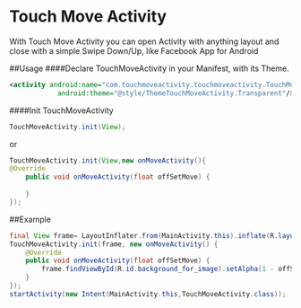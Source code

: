 # Touch Move Activity

With Touch Move Activity you can open Activity with anything layout and close with a simple Swipe Down/Up,
like Facebook App for Android

##Usage
####Declare TouchMoveActivity in your Manifest, with its Theme.
```xml
<activity android:name="com.touchmoveactivity.touchmoveactivity.TouchMoveActivity"
            android:theme="@style/ThemeTouchMoveActivity.Transparent"/> //IMPORTANT!!!!
```
####Init TouchMoveActivity
```java
TouchMoveActivity.init(View);
```
or
```java
TouchMoveActivity.init(View,new onMoveActivity(){
@Override
    public void onMoveActivity(float offSetMove) {
        
    }
});
```


##Example
```java
final View frame= LayoutInflater.from(MainActivity.this).inflate(R.layout.touch_move_image,null);
TouchMoveActivity.init(frame, new onMoveActivity() {
    @Override
    public void onMoveActivity(float offSetMove) {
        frame.findViewById(R.id.background_for_image).setAlpha(1 - offSetMove);
    }
});
startActivity(new Intent(MainActivity.this,TouchMoveActivity.class));
```
